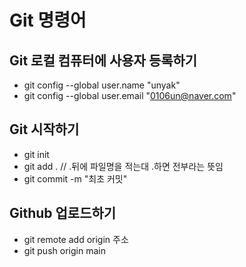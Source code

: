 # Git 명령어

## Git 로컬 컴퓨터에 사용자 등록하기
- git config --global user.name "unyak"
- git config --global user.email "0106un@naver.com"

## Git 시작하기

- git init
- git add . // .뒤에 파일명을 적는대 .하면 전부라는 뜻임
- git commit -m "최초 커밋"

## Github 업로드하기
- git remote add origin 주소
- git push origin main